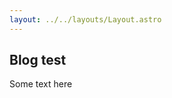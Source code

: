 ```yaml
---
layout: ../../layouts/Layout.astro
---
```

<!-- Markdown Preview - https://dillinger.io/ -->


## Blog test

Some text here
